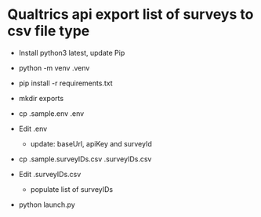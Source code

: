 # Qualtrics api export list of surveys to csv file type

* Install python3 latest, update Pip

* python -m venv .venv

* pip install -r requirements.txt

* mkdir exports

* cp .sample.env .env

* Edit .env
  - update: baseUrl, apiKey and surveyId

* cp .sample.surveyIDs.csv .surveyIDs.csv

* Edit .surveyIDs.csv
   - populate list of surveyIDs

* python launch.py
